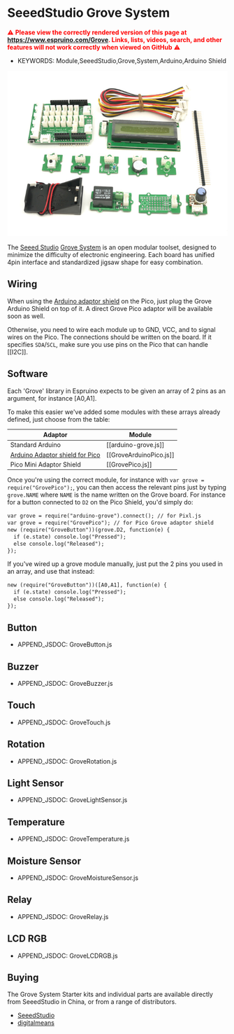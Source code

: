 <!--- Copyright (c) 2015 Gordon Williams, Pur3 Ltd. See the file LICENSE for copying permission. -->
SeeedStudio Grove System
=====================

<span style="color:red">:warning: **Please view the correctly rendered version of this page at https://www.espruino.com/Grove. Links, lists, videos, search, and other features will not work correctly when viewed on GitHub** :warning:</span>

* KEYWORDS: Module,SeeedStudio,Grove,System,Arduino,Arduino Shield

![Grove System](Grove.jpg)

The [Seeed Studio](http://www.seeedstudio.com) [Grove System](http://www.seeedstudio.com/wiki/Grove_System) is an open modular toolset, designed to minimize the difficulty of electronic engineering. Each board has unified 4pin interface and standardized jigsaw shape for easy combination.

Wiring
-----

When using the [Arduino adaptor shield](/ArduinoPico) on the Pico, just plug the Grove Arduino Shield on top of it.
A direct Grove Pico adaptor will be available soon as well.

Otherwise, you need to wire each module up to GND, VCC, and to signal wires on the Pico. The connections should be written on the board. If it specifies `SDA`/`SCL`, make sure you use pins on the Pico that can handle [[I2C]].

Software
-------

Each 'Grove' library in Espruino expects to be given an array of 2 pins as an argument, for instance [A0,A1].

To make this easier we've added some modules with these arrays already defined, just choose from the table:

| Adaptor | Module |
|---------|--------|
| Standard Arduino | [[arduino-grove.js]] |
| [Arduino Adaptor shield for Pico](/ArduinoPico) | [[GroveArduinoPico.js]] |
| Pico Mini Adaptor Shield | [[GrovePico.js]] |

Once you're using the correct module, for instance with `var grove = require("GrovePico");`,
you can then access the relevant pins just by typing `grove.NAME` where `NAME` is the name
written on the Grove board. For instance for a button connected to `D2` on the Pico Shield,
you'd simply do:

```
var grove = require("arduino-grove").connect(); // for Pixl.js
var grove = require("GrovePico"); // for Pico Grove adaptor shield
new (require("GroveButton"))(grove.D2, function(e) {
  if (e.state) console.log("Pressed");
  else console.log("Released");
});
```

If you've wired up a grove module manually, just put the 2 pins you used in an array, and use that instead:

```
new (require("GroveButton"))([A0,A1], function(e) {
  if (e.state) console.log("Pressed");
  else console.log("Released");
});
```

Button
-----

* APPEND_JSDOC: GroveButton.js

Buzzer
-----

* APPEND_JSDOC: GroveBuzzer.js

Touch
----

* APPEND_JSDOC: GroveTouch.js

Rotation
-------

* APPEND_JSDOC: GroveRotation.js

Light Sensor
----------

* APPEND_JSDOC: GroveLightSensor.js

Temperature
----------

* APPEND_JSDOC: GroveTemperature.js

Moisture Sensor
---------------

* APPEND_JSDOC: GroveMoistureSensor.js

Relay
----

* APPEND_JSDOC: GroveRelay.js

LCD RGB
------

* APPEND_JSDOC: GroveLCDRGB.js


Buying
------

The Grove System Starter kits and individual parts are available directly from SeeedStudio in China, or from a range of distributors.

* [SeeedStudio](http://www.seeedstudio.com/depot/s/grove.html)
* [digitalmeans](https://digitalmeans.co.uk/shop/index.php?search=grove)
